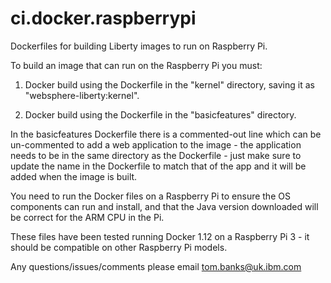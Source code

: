 # ci.docker.raspberrypi
Dockerfiles for building Liberty images to run on Raspberry Pi.

To build an image that can run on the Raspberry Pi you must:

1. Docker build using the Dockerfile in the "kernel" directory, saving it as "websphere-liberty:kernel". 

2. Docker build using the Dockerfile in the "basicfeatures" directory. 
 
In the basicfeatures Dockerfile there is a commented-out line which can be un-commented to add a web application to the image - the application needs to be in the same directory as the Dockerfile - just make sure to update the name in the Dockerfile to match that of the app and it will be added when the image is built.

You need to run the Docker files on a Raspberry Pi to ensure the OS components can run and install, and that the Java version downloaded will be correct for the ARM CPU in the Pi.

These files have been tested running Docker 1.12 on a Raspberry Pi 3 - it should be compatible on other Raspberry Pi models.

Any questions/issues/comments please email tom.banks@uk.ibm.com
